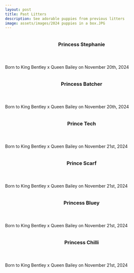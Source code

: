 ```yaml
---
layout: post
title: Past Litters
description: See adorable puppies from previous litters
image: assets/images/2024 puppies in a box.JPG
---
```


<section id="seven" class="spotlights">
    <section>
        <a class="image">
        <img src="{% link assets/images/Stephanie.JPG %}" alt="" data-position="center center" />
        </a>
        <div class="content">
            <div class="inner">
                <header class="major">
                    <h3>Princess Stephanie</h3>
                </header>
                <p>Born to King Bentley x Queen Bailey on November 20th, 2024</p>
                <ul class="actions">
                </ul>
            </div>
        </div>
    </section>
        <section>
            <a class="image">
            <img src="{% link assets/images/Batcher.JPG %}" alt="" data-position="center center" />
            </a>
            <div class="content">
                <div class="inner">
                    <header class="major">
                        <h3>Princess Batcher</h3>
                    </header>
                    <p>Born to King Bentley x Queen Bailey on November 20th, 2024</p>
                    <ul class="actions">
                    </ul>
                </div>
            </div>
        </section>
        <section>
            <a class="image">
            <img src="{% link assets/images/Tech.JPG %}" alt="" data-position="center center" />
            </a>
            <div class="content">
                <div class="inner">
                    <header class="major">
                        <h3>Prince Tech</h3>
                    </header>
                    <p>Born to King Bentley x Queen Bailey on November 21st, 2024</p>
                    <ul class="actions">
                    </ul>
                </div>
            </div>
        </section>
        <section>
            <a class="image">
            <img src="{% link assets/images/Scarf.JPG %}" alt="" data-position="center center" />
            </a>
            <div class="content">
                <div class="inner">
                    <header class="major">
                        <h3>Prince Scarf</h3>
                    </header>
                    <p>Born to King Bentley x Queen Bailey on November 21st, 2024</p>
                    <ul class="actions">
                    </ul>
                </div>
            </div>
        </section>
        <section>
            <a class="image">
            <img src="{% link assets/images/Bluey.JPG %}" alt="" data-position="center center" />
            </a>
            <div class="content">
                <div class="inner">
                    <header class="major">
                        <h3>Princess Bluey</h3>
                    </header>
                    <p>Born to King Bentley x Queen Bailey on November 21st, 2024</p>
                    <ul class="actions">
                    </ul>
                </div>
            </div>
        </section>
        <section>
            <a class="image">
            <img src="{% link assets/images/Chilli.JPG %}" alt="" data-position="center center" />
            </a>
            <div class="content">
                <div class="inner">
                    <header class="major">
                        <h3>Princess Chilli</h3>
                    </header>
                    <p>Born to King Bentley x Queen Bailey on November 21st, 2024</p>
                    <ul class="actions">
                    </ul>
                </div>
            </div>
        </section>
    </section>